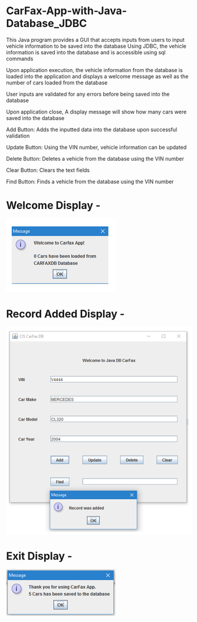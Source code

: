 # CarFax-App-with-Java-Database_JDBC

This Java program provides a GUI that accepts inputs from users to input vehicle information to be saved into the database
Using JDBC, the vehicle information is saved into the database and is accessible using sql commands

Upon application execution, the vehicle information from the database is loaded into the application and displays a welcome message as well as the number of cars loaded from the database

User inputs are validated for any errors before being saved into the database

Upon application close, A display message will show how many cars were saved into the database

Add Button: Adds the inputted data into the database upon successful validation

Update Button: Using the VIN number, vehicle information can be updated

Delete Button: Deletes a vehicle from the database using the VIN number

Clear Button: Clears the text fields

Find Button: Finds a vehicle from the database using the VIN number


# Welcome Display -
![Alt text](https://github.com/IInsomnia/CarFax-App-with-Java-Database_JDBC/blob/master/Welcome%20Display.PNG "Welcome Display")

# Record Added Display -
![Alt text](https://github.com/IInsomnia/CarFax-App-with-Java-Database_JDBC/blob/master/Record%20Added.PNG "Record Added")

# Exit Display -
![Alt text](https://github.com/IInsomnia/CarFax-App-with-Java-Database_JDBC/blob/master/Exit%20Display.PNG "Exit Display")

